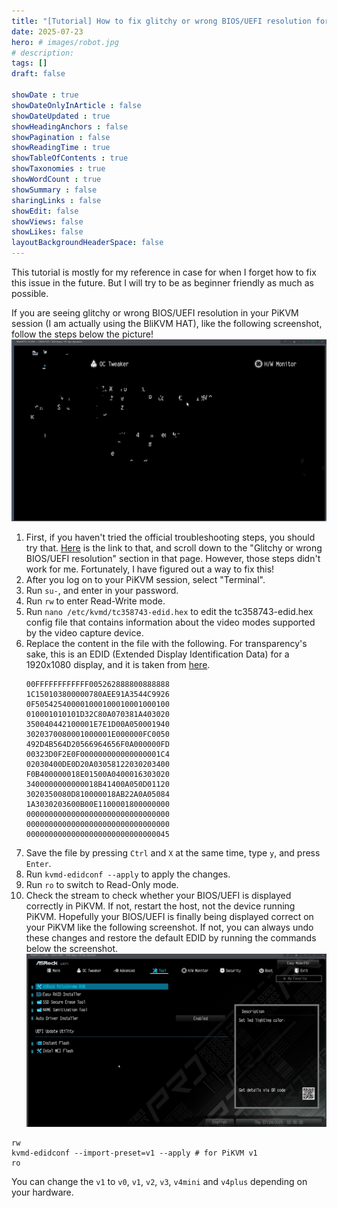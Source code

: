 ```yaml
---
title: "[Tutorial] How to fix glitchy or wrong BIOS/UEFI resolution for PiKVM"
date: 2025-07-23
hero: # images/robot.jpg
# description: 
tags: []
draft: false

showDate : true
showDateOnlyInArticle : false
showDateUpdated : true
showHeadingAnchors : false
showPagination : false
showReadingTime : true
showTableOfContents : true
showTaxonomies : true 
showWordCount : true
showSummary : false
sharingLinks : false
showEdit: false
showViews: false
showLikes: false
layoutBackgroundHeaderSpace: false
---
```


This tutorial is mostly for my reference in case for when I forget how to fix this issue in the future. But I will try to be as beginner friendly as much as possible.

If you are seeing glitchy or wrong BIOS/UEFI resolution in your PiKVM session (I am actually using the BliKVM HAT), like the following screenshot, follow the steps below the picture!
![glitchy or wrong BIOS/UEFI resolution](images/wrong.png)

1. First, if you haven't tried the official troubleshooting steps, you should try that. [Here](https://docs.pikvm.org/faq/) is the link to that, and scroll down to the "Glitchy or wrong BIOS/UEFI resolution" section in that page. However, those steps didn't work for me. Fortunately, I have figured out a way to fix this!
1. After you log on to your PiKVM session, select "Terminal".
1. Run ```su-```, and enter in your password.
1. Run ```rw``` to enter Read-Write mode.
1. Run ```nano /etc/kvmd/tc358743-edid.hex``` to edit the tc358743-edid.hex config file that contains information about the video modes supported by the video capture device. 
1. Replace the content in the file with the following. For transparency's sake, this is an EDID (Extended Display Identification Data) for a 1920x1080 display, and it is taken from [here](https://docs.pikvm.org/edid/#restore-default-edid). 
    ```
    00FFFFFFFFFFFF005262888800888888
    1C150103800000780AEE91A3544C9926
    0F505425400001000100010001000100
    010001010101D32C80A070381A403020
    350040442100001E7E1D00A050001940
    3020370080001000001E000000FC0050
    492D4B564D20566964656F0A000000FD
    00323D0F2E0F000000000000000001C4
    02030400DE0D20A03058122030203400
    F0B400000018E01500A0400016303020
    3400000000000018B41400A050D01120
    3020350080D810000018AB22A0A05084
    1A3030203600B00E1100001800000000
    00000000000000000000000000000000
    00000000000000000000000000000000
    00000000000000000000000000000045
    ```
1. Save the file by pressing ```Ctrl``` and ```X``` at the same time, type ```y```, and press ```Enter```.
1. Run ```kvmd-edidconf --apply``` to apply the changes.
1. Run ```ro``` to switch to Read-Only mode.
1. Check the stream to check whether your BIOS/UEFI is displayed correctly in PiKVM. If not, restart the host, not the device running PiKVM. Hopefully your BIOS/UEFI is finally being displayed correct on your PiKVM like the following screenshot. If not, you can always undo these changes and restore the default EDID by running the commands below the screenshot.
![correct BIOS/UEFI resolution](images/correct.png)

```
rw
kvmd-edidconf --import-preset=v1 --apply # for PiKVM v1
ro
```
You can change the ```v1``` to ```v0```, ```v1```, ```v2```, ```v3```, ```v4mini``` and ```v4plus``` depending on your hardware.
